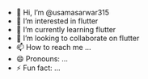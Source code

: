 - 👋 Hi, I’m @usamasarwar315
- 👀 I’m interested in flutter
- 🌱 I’m currently learning flutter
- 💞️ I’m looking to collaborate on flutter
- 📫 How to reach me ...
- 😄 Pronouns: ...
- ⚡ Fun fact: ...

<!---
usamasarwar315/usamasarwar315 is a ✨ special ✨ repository because its `README.md` (this file) appears on your GitHub profile.
You can click the Preview link to take a look at your changes.
--->
